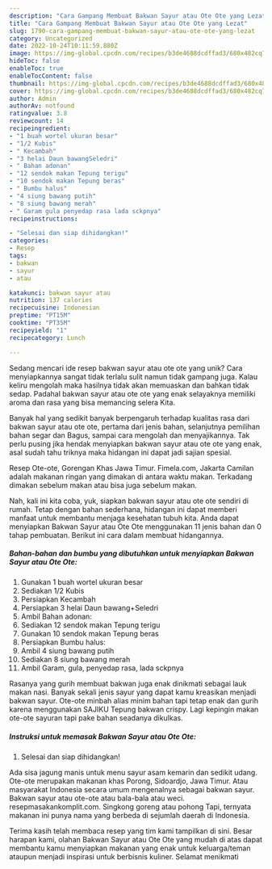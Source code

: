 ```yaml
---
description: "Cara Gampang Membuat Bakwan Sayur atau Ote Ote yang Lezat"
title: "Cara Gampang Membuat Bakwan Sayur atau Ote Ote yang Lezat"
slug: 1790-cara-gampang-membuat-bakwan-sayur-atau-ote-ote-yang-lezat
category: Uncategorized
date: 2022-10-24T10:11:59.880Z
image: https://img-global.cpcdn.com/recipes/b3de4688dcdffad3/680x482cq70/bakwan-sayur-atau-ote-ote-foto-resep-utama.jpg
hideToc: false
enableToc: true
enableTocContent: false
thumbnail: https://img-global.cpcdn.com/recipes/b3de4688dcdffad3/680x482cq70/bakwan-sayur-atau-ote-ote-foto-resep-utama.jpg
cover: https://img-global.cpcdn.com/recipes/b3de4688dcdffad3/680x482cq70/bakwan-sayur-atau-ote-ote-foto-resep-utama.jpg
author: Admin
authorAv: notfound
ratingvalue: 3.8
reviewcount: 14
recipeingredient:
- "1 buah wortel ukuran besar"
- "1/2 Kubis"
- " Kecambah"
- "3 helai Daun bawangSeledri"
- " Bahan adonan"
- "12 sendok makan Tepung terigu"
- "10 sendok makan Tepung beras"
- " Bumbu halus"
- "4 siung bawang putih"
- "8 siung bawang merah"
- " Garam gula penyedap rasa lada sckpnya"
recipeinstructions:

- "Selesai dan siap dihidangkan!"
categories:
- Resep
tags:
- bakwan
- sayur
- atau

katakunci: bakwan sayur atau 
nutrition: 137 calories
recipecuisine: Indonesian
preptime: "PT15M"
cooktime: "PT35M"
recipeyield: "1"
recipecategory: Lunch

---
```





Sedang mencari ide resep bakwan sayur atau ote ote yang unik? Cara menyiapkannya sangat tidak terlalu sulit namun tidak gampang juga. Kalau keliru mengolah maka hasilnya tidak akan memuaskan dan bahkan tidak sedap. Padahal bakwan sayur atau ote ote yang enak selayaknya memiliki aroma dan rasa yang bisa memancing selera Kita.





Banyak hal yang sedikit banyak berpengaruh terhadap kualitas rasa dari bakwan sayur atau ote ote, pertama dari jenis bahan, selanjutnya pemilihan bahan segar dan Bagus, sampai cara mengolah dan menyajikannya. Tak perlu pusing jika hendak menyiapkan bakwan sayur atau ote ote yang enak,      asal sudah tahu triknya maka hidangan ini dapat jadi sajian spesial.














Resep Ote-ote, Gorengan Khas Jawa Timur. Fimela.com, Jakarta Camilan adalah makanan ringan yang dimakan di antara waktu makan. Terkadang dimakan sebelum makan atau bisa juga sebelum makan.






Nah, kali ini kita coba, yuk, siapkan bakwan sayur atau ote ote sendiri di rumah. Tetap dengan bahan sederhana, hidangan ini dapat memberi manfaat untuk membantu menjaga kesehatan tubuh kita. Anda dapat menyiapkan Bakwan Sayur atau Ote Ote menggunakan 11 jenis bahan dan 0 tahap pembuatan. Berikut ini cara dalam membuat hidangannya.

<!--inarticleads1-->

##### Bahan-bahan dan bumbu yang dibutuhkan untuk menyiapkan Bakwan Sayur atau Ote Ote:

1. Gunakan 1 buah wortel ukuran besar
1. Sediakan 1/2 Kubis
1. Persiapkan  Kecambah
1. Persiapkan 3 helai Daun bawang+Seledri
1. Ambil  Bahan adonan:
1. Sediakan 12 sendok makan Tepung terigu
1. Gunakan 10 sendok makan Tepung beras
1. Persiapkan  Bumbu halus:
1. Ambil 4 siung bawang putih
1. Sediakan 8 siung bawang merah
1. Ambil  Garam, gula, penyedap rasa, lada sckpnya


Rasanya yang gurih membuat bakwan juga enak dinikmati sebagai lauk makan nasi. Banyak sekali jenis sayur yang dapat kamu kreasikan menjadi bakwan sayur. Ote-ote minbah alias minim bahan tapi tetap enak dan gurih karena menggunakan SAJIKU Tepung bakwan crispy. Lagi kepingin makan ote-ote sayuran tapi pake bahan seadanya dikulkas. 

<!--inarticleads2-->

##### Instruksi untuk memasak Bakwan Sayur atau Ote Ote:


1. Selesai dan siap dihidangkan!

Ada sisa jagung manis untuk menu sayur asam kemarin dan sedikit udang. Ote-ote merupakan makanan khas Porong, Sidoardjo, Jawa Timur. Atau masyarakat Indonesia secara umum mengenalnya sebagai bakwan sayur. Bakwan sayur atau ote-ote atau bala-bala atau weci. resepmasakankomplit.com. Singkong goreng atau pohong Tapi, ternyata makanan ini punya nama yang berbeda di sejumlah daerah di Indonesia. 

Terima kasih telah membaca resep yang tim kami tampilkan di sini. Besar harapan kami, olahan Bakwan Sayur atau Ote Ote yang mudah di atas dapat membantu kamu menyiapkan makanan yang enak untuk keluarga/teman ataupun menjadi inspirasi untuk berbisnis kuliner. Selamat menikmati
